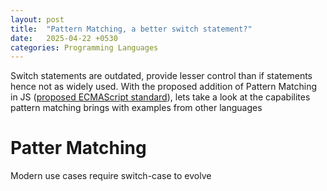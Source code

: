 ```yaml
---
layout: post
title:  "Pattern Matching, a better switch statement?"
date:   2025-04-22 +0530
categories: Programming Languages
---
```



Switch statements are outdated, provide lesser control than if statements hence not as widely used. 
With the proposed addition of Pattern Matching in JS ([proposed ECMAScript standard]()), lets take a look at the capabilites pattern matching brings with examples from other languages

# Patter Matching
Modern use cases require switch-case to evolve 
